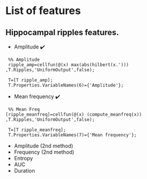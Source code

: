 # List of features

## Hippocampal ripples features.
- Amplitude :heavy_check_mark:
```
 %% Amplitude
 ripple_amp=cellfun(@(x) max(abs(hilbert(x.'))) ,T.Ripples,'UniformOutput',false);

 T=[T ripple_amp];
 T.Properties.VariableNames(6)={'Amplitude'};
 ```
- Mean frequency :heavy_check_mark:
```
 %% Mean Freq
[ripple_meanfreq]=cellfun(@(x) (compute_meanfreq(x)) ,T.Ripples,'UniformOutput',false);

 T=[T ripple_meanfreq];
 T.Properties.VariableNames(7)={'Mean frequency'};
 ```
- Amplitude (2nd method)
- Frequency (2nd method)
- Entropy
- AUC
- Duration
